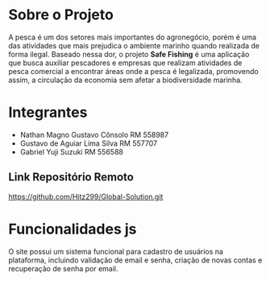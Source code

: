 # Sobre o Projeto

A pesca é um dos setores mais importantes do agronegócio, porém é uma das atividades que mais prejudica o ambiente marinho quando realizada de forma ilegal. 
Baseado nessa dor, o projeto **Safe Fishing** é uma aplicação que busca auxiliar pescadores e empresas que realizam atividades de pesca comercial a encontrar áreas onde a pesca é legalizada, promovendo assim, a circulação da economia sem afetar a biodiversidade marinha.

# Integrantes

* Nathan Magno Gustavo Cônsolo  RM 558987
* Gustavo de Aguiar Lima Silva  RM 557707
* Gabriel Yuji Suzuki  RM 556588

## Link Repositório Remoto

https://github.com/Hitz299/Global-Solution.git

# Funcionalidades js

O site possui um sistema funcional para cadastro de usuários na plataforma, incluindo validação de email e senha, criação de novas contas e recuperação de senha por email. 
